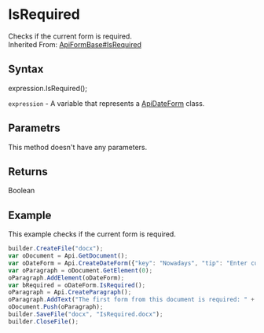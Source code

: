 # IsRequired

Checks if the current form is required.<br>Inherited From: [ApiFormBase#IsRequired](../../ApiFormBase/Methods/IsRequired.md)

## Syntax

expression.IsRequired();

`expression` - A variable that represents a [ApiDateForm](../ApiDateForm.md) class.

## Parametrs

This method doesn't have any parameters.

## Returns

Boolean

## Example

This example checks if the current form is required.

```javascript
builder.CreateFile("docx");
var oDocument = Api.GetDocument();
var oDateForm = Api.CreateDateForm({"key": "Nowadays", "tip": "Enter current date", "required": true, "placeholder": "Your date here", "format": "mm.dd.yyyy", "lang": "en-US"});
var oParagraph = oDocument.GetElement(0);
oParagraph.AddElement(oDateForm);
var bRequired = oDateForm.IsRequired();
oParagraph = Api.CreateParagraph();
oParagraph.AddText("The first form from this document is required: " + bRequired);
oDocument.Push(oParagraph);
builder.SaveFile("docx", "IsRequired.docx");
builder.CloseFile();
```